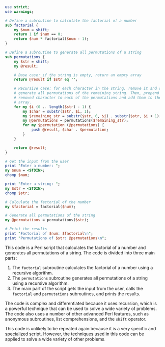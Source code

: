 ```perl
use strict;
use warnings;

# Define a subroutine to calculate the factorial of a number
sub factorial {
    my $num = shift;
    return 1 if $num == 0;
    return $num * factorial($num - 1);
}

# Define a subroutine to generate all permutations of a string
sub permutations {
    my $str = shift;
    my @result;

    # Base case: if the string is empty, return an empty array
    return @result if $str eq '';

    # Recursive case: for each character in the string, remove it and recursively
    # generate all permutations of the remaining string. Then, prepend the
    # removed character to each of the permutations and add them to the result
    # array.
    for my $i (0 .. length($str) - 1) {
        my $char = substr($str, $i, 1);
        my $remaining_str = substr($str, 0, $i) . substr($str, $i + 1);
        my @permutations = permutations($remaining_str);
        for my $permutation (@permutations) {
            push @result, $char . $permutation;
        }
    }

    return @result;
}

# Get the input from the user
print "Enter a number: ";
my $num = <STDIN>;
chomp $num;

print "Enter a string: ";
my $str = <STDIN>;
chomp $str;

# Calculate the factorial of the number
my $factorial = factorial($num);

# Generate all permutations of the string
my @permutations = permutations($str);

# Print the results
print "Factorial of $num: $factorial\n";
print "Permutations of $str: @permutations\n";
```

This code is a Perl script that calculates the factorial of a number and generates all permutations of a string. The code is divided into three main parts:

1. The `factorial` subroutine calculates the factorial of a number using a recursive algorithm.
2. The `permutations` subroutine generates all permutations of a string using a recursive algorithm.
3. The main part of the script gets the input from the user, calls the `factorial` and `permutations` subroutines, and prints the results.

The code is complex and differentiated because it uses recursion, which is a powerful technique that can be used to solve a wide variety of problems. The code also uses a number of other advanced Perl features, such as anonymous subroutines, list comprehensions, and the `shift` operator.

This code is unlikely to be repeated again because it is a very specific and specialized script. However, the techniques used in this code can be applied to solve a wide variety of other problems.